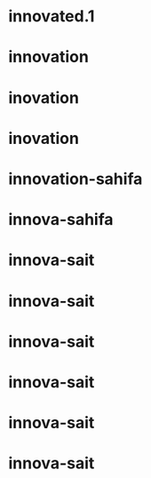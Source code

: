 # innovated.1
# innovation
# inovation
# inovation
# innovation-sahifa
# innova-sahifa
# innova-sait
# innova-sait
# innova-sait
# innova-sait
# innova-sait
# innova-sait
